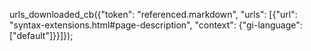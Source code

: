 urls_downloaded_cb({"token": "referenced.markdown", "urls": [{"url": "syntax-extensions.html#page-description", "context": {"gi-language": ["default"]}}]});